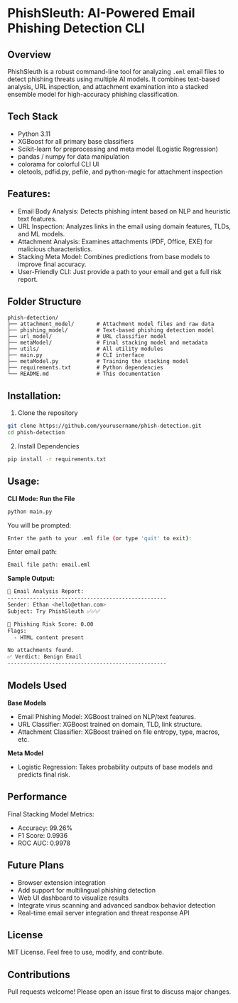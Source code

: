 # PhishSleuth: AI-Powered Email Phishing Detection CLI

## Overview
PhishSleuth is a robust command-line tool for analyzing `.eml` email files to detect phishing threats using multiple AI models. It combines text-based analysis, URL inspection, and attachment examination into a stacked ensemble model for high-accuracy phishing classification.

## Tech Stack
- Python 3.11
- XGBoost for all primary base classifiers
- Scikit-learn for preprocessing and meta model (Logistic Regression)
- pandas / numpy for data manipulation
- colorama for colorful CLI UI
- oletools, pdfid.py, pefile, and python-magic for attachment inspection

## Features:
- Email Body Analysis: Detects phishing intent based on NLP and heuristic text features.
- URL Inspection: Analyzes links in the email using domain features, TLDs, and ML models.
- Attachment Analysis: Examines attachments (PDF, Office, EXE) for malicious characteristics.
- Stacking Meta Model: Combines predictions from base models to improve final accuracy.
- User-Friendly CLI: Just provide a path to your email and get a full risk report.

## Folder Structure 
```
phish-detection/
├── attachment_model/       # Attachment model files and raw data
├── phishing_model/         # Text-based phishing detection model
├── url_model/              # URL classifier model
├── metaModel/              # Final stacking model and metadata
├── utils/                  # All utility modules
├── main.py                 # CLI interface
├── metaModel.py            # Training the stacking model
├── requirements.txt        # Python dependencies
└── README.md               # This documentation
```

## Installation:
1. Clone the repository
```sh
git clone https://github.com/yourusername/phish-detection.git
cd phish-detection
```
2. Install Dependencies
```sh
pip install -r requirements.txt
```

## Usage: 
**CLI Mode: Run the File**
```sh
python main.py
```

You will be prompted:
```sh
Enter the path to your .eml file (or type 'quit' to exit):
```

Enter email path:
```sh
Email file path: email.eml
```

**Sample Output:**
```sh
📧 Email Analysis Report:
--------------------------------------------------
Sender: Ethan <hello@ethan.com>
Subject: Try PhishSleuth ✅✅✅

🛑 Phishing Risk Score: 0.00
Flags:
  - HTML content present

No attachments found.
✅ Verdict: Benign Email
--------------------------------------------------
```

## Models Used
**Base Models**
- Email Phishing Model: XGBoost trained on NLP/text features.
- URL Classifier: XGBoost trained on domain, TLD, link structure.
- Attachment Classifier: XGBoost trained on file entropy, type, macros, etc.

**Meta Model**
- Logistic Regression: Takes probability outputs of base models and predicts final risk.

## Performance
Final Stacking Model Metrics:

- Accuracy: 99.26%
- F1 Score: 0.9936
- ROC AUC: 0.9978

## Future Plans
- Browser extension integration
- Add support for multilingual phishing detection
- Web UI dashboard to visualize results
- Integrate virus scanning and advanced sandbox behavior detection
- Real-time email server integration and threat response API

## License
MIT License. Feel free to use, modify, and contribute.

## Contributions
Pull requests welcome! Please open an issue first to discuss major changes.